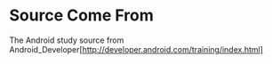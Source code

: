 # Source Come From
  The Android study source from Android_Developer[http://developer.android.com/training/index.html]
